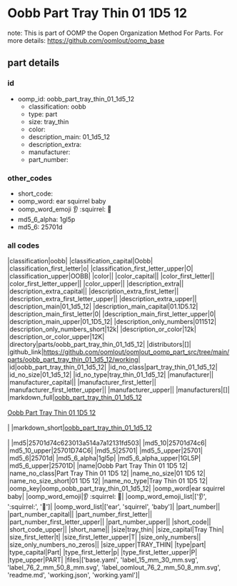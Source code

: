 # Oobb Part Tray Thin 01 1D5 12  

note: This is part of OOMP the Oopen Organization Method For Parts. For more details: https://github.com/oomlout/oomp_base

##  part details





### id
* oomp_id: oobb_part_tray_thin_01_1d5_12
  * classification: oobb
  * type: part
  * size: tray_thin
  * color: 
  * description_main: 01_1d5_12
  * description_extra: 
  * manufacturer: 
  * part_number: 

### other_codes
* short_code: 
* oomp_word: ear squirrel baby
* oomp_word_emoji :ear: :squirrel: :baby:
* md5_6_alpha: 1gl5p
* md5_6: 25701d

### all codes 
|classification|oobb|
|classification_capital|Oobb|
|classification_first_letter|o|
|classification_first_letter_upper|O|
|classification_upper|OOBB|
|color||
|color_capital||
|color_first_letter||
|color_first_letter_upper||
|color_upper||
|description_extra||
|description_extra_capital||
|description_extra_first_letter||
|description_extra_first_letter_upper||
|description_extra_upper||
|description_main|01_1d5_12|
|description_main_capital|01.1D5.12|
|description_main_first_letter|0|
|description_main_first_letter_upper|0|
|description_main_upper|01_1D5_12|
|description_only_numbers|011512|
|description_only_numbers_short|12k|
|description_or_color|12k|
|description_or_color_upper|12K|
|directory|parts/oobb_part_tray_thin_01_1d5_12|
|distributors|[]|
|github_link|https://github.com/oomlout/oomlout_oomp_part_src/tree/main/parts/oobb_part_tray_thin_01_1d5_12/working|
|id|oobb_part_tray_thin_01_1d5_12|
|id_no_class|part_tray_thin_01_1d5_12|
|id_no_size|01_1d5_12|
|id_no_type|tray_thin_01_1d5_12|
|manufacturer||
|manufacturer_capital||
|manufacturer_first_letter||
|manufacturer_first_letter_upper||
|manufacturer_upper||
|manufacturers|[]|
|markdown_full|[oobb_part_tray_thin_01_1d5_12](https://github.com/oomlout/oomlout_oomp_part_src/tree/main/parts/oobb_part_tray_thin_01_1d5_12/working)<br>[](https://github.com/oomlout/oomlout_oomp_part_src/tree/main/parts/oobb_part_tray_thin_01_1d5_12/working)<br>[Oobb Part Tray Thin 01 1D5 12](https://github.com/oomlout/oomlout_oomp_part_src/tree/main/parts/oobb_part_tray_thin_01_1d5_12/working)<br><br>|
|markdown_short|[oobb_part_tray_thin_01_1d5_12](https://github.com/oomlout/oomlout_oomp_part_src/tree/main/parts/oobb_part_tray_thin_01_1d5_12/working)<br><br>|
|md5|25701d74c623013a514a7a12131fd503|
|md5_10|25701d74c6|
|md5_10_upper|25701D74C6|
|md5_5|25701|
|md5_5_upper|25701|
|md5_6|25701d|
|md5_6_alpha|1gl5p|
|md5_6_alpha_upper|1GL5P|
|md5_6_upper|25701D|
|name|Oobb Part Tray Thin 01 1D5 12|
|name_no_class|Part Tray Thin 01 1D5 12|
|name_no_size|01 1D5 12|
|name_no_size_short|01 1D5 12|
|name_no_type|Tray Thin 01 1D5 12|
|oomp_key|oomp_oobb_part_tray_thin_01_1d5_12|
|oomp_word|ear squirrel baby|
|oomp_word_emoji|:ear: :squirrel: :baby:|
|oomp_word_emoji_list|[':ear:', ':squirrel:', ':baby:']|
|oomp_word_list|['ear', 'squirrel', 'baby']|
|part_number||
|part_number_capital||
|part_number_first_letter||
|part_number_first_letter_upper||
|part_number_upper||
|short_code||
|short_code_upper||
|short_name||
|size|tray_thin|
|size_capital|Tray Thin|
|size_first_letter|t|
|size_first_letter_upper|T|
|size_only_numbers||
|size_only_numbers_no_zeros||
|size_upper|TRAY_THIN|
|type|part|
|type_capital|Part|
|type_first_letter|p|
|type_first_letter_upper|P|
|type_upper|PART|
|files|['base.yaml', 'label_15_mm_30_mm.svg', 'label_76_2_mm_50_8_mm.svg', 'label_oomlout_76_2_mm_50_8_mm.svg', 'readme.md', 'working.json', 'working.yaml']|
